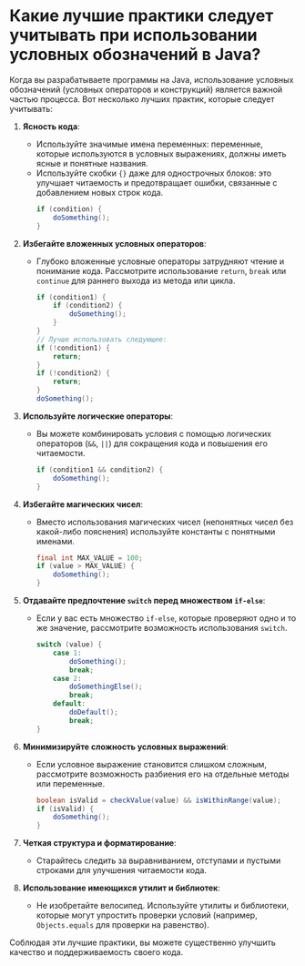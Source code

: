 # Какие лучшие практики следует учитывать при использовании условных обозначений в Java?

Когда вы разрабатываете программы на Java, использование условных обозначений (условных операторов и конструкций) является важной частью процесса. Вот несколько лучших практик, которые следует учитывать:

1. **Ясность кода**:
   - Используйте значимые имена переменных: переменные, которые используются в условных выражениях, должны иметь ясные и понятные названия.
   - Используйте скобки `{}` даже для однострочных блоков: это улучшает читаемость и предотвращает ошибки, связанные с добавлением новых строк кода.
     ```java
     if (condition) {
         doSomething();
     }
     ```

2. **Избегайте вложенных условных операторов**:
   - Глубоко вложенные условные операторы затрудняют чтение и понимание кода. Рассмотрите использование `return`, `break` или `continue` для раннего выхода из метода или цикла.
     ```java
     if (condition1) {
         if (condition2) {
             doSomething();
         }
     }
     // Лучше использовать следующее:
     if (!condition1) {
         return;
     }
     if (!condition2) {
         return;
     }
     doSomething();
     ```

3. **Используйте логические операторы**:
   - Вы можете комбинировать условия с помощью логических операторов (`&&`, `||`) для сокращения кода и повышения его читаемости.
     ```java
     if (condition1 && condition2) {
         doSomething();
     }
     ```

4. **Избегайте магических чисел**:
   - Вместо использования магических чисел (непонятных чисел без какой-либо пояснения) используйте константы с понятными именами.
     ```java
     final int MAX_VALUE = 100;
     if (value > MAX_VALUE) {
         doSomething();
     }
     ```

5. **Отдавайте предпочтение `switch` перед множеством `if-else`**:
   - Если у вас есть множество `if-else`, которые проверяют одно и то же значение, рассмотрите возможность использования `switch`.
     ```java
     switch (value) {
         case 1:
             doSomething();
             break;
         case 2:
             doSomethingElse();
             break;
         default:
             doDefault();
             break;
     }
     ```

6. **Минимизируйте сложность условных выражений**:
   - Если условное выражение становится слишком сложным, рассмотрите возможность разбиения его на отдельные методы или переменные.
     ```java
     boolean isValid = checkValue(value) && isWithinRange(value);
     if (isValid) {
         doSomething();
     }
     ```

7. **Четкая структура и форматирование**:
   - Старайтесь следить за выравниванием, отступами и пустыми строками для улучшения читаемости кода.

8. **Использование имеющихся утилит и библиотек**:
   - Не изобретайте велосипед. Используйте утилиты и библиотеки, которые могут упростить проверки условий (например, `Objects.equals` для проверки на равенство).

Соблюдая эти лучшие практики, вы можете существенно улучшить качество и поддерживаемость своего кода.